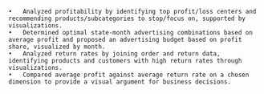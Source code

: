 	•	Analyzed profitability by identifying top profit/loss centers and recommending products/subcategories to stop/focus on, supported by visualizations.
	•	Determined optimal state-month advertising combinations based on average profit and proposed an advertising budget based on profit share, visualized by month.
	•	Analyzed return rates by joining order and return data, identifying products and customers with high return rates through visualizations.
	•	Compared average profit against average return rate on a chosen dimension to provide a visual argument for business decisions.
